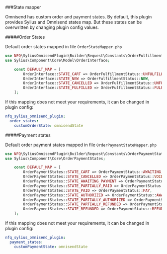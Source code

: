 ###State mapper

Omnisend has custom order and payment states. By default, this plugin provides Sylius and Omnisend states map. 
But these states can be overwritten by changing plugin config values.

#####Order States

Default order states mapped in file ```OrderStateMapper.php```
```php
use NFQ\SyliusOmnisendPlugin\Builder\Request\Constants\OrderFulfillmentStatus;
use Sylius\Component\Core\Model\OrderInterface;

    const DEFAULT_MAP = [
        OrderInterface::STATE_CART => OrderFulfillmentStatus::UNFULFILL,
        OrderInterface::STATE_NEW => OrderFulfillmentStatus::NEW,
        OrderInterface::STATE_CANCELLED => OrderFulfillmentStatus::UNFULFILL,
        OrderInterface::STATE_FULFILLED => OrderFulfillmentStatus::FULFILL
    ];
```

If this mapping does not meet your requirements, it can be changed in plugin config:

```yaml
nfq_sylius_omnisend_plugin:
  order_states:
    customOrderState: omnisendState
```

#####Payment states

Default order payment states mapped in file `OrderPaymentStateMapper.php`
```php
use NFQ\SyliusOmnisendPlugin\Builder\Request\Constants\OrderPaymentStatus;
use Sylius\Component\Core\OrderPaymentStates;

    const DEFAULT_MAP = [
        OrderPaymentStates::STATE_CART => OrderPaymentStatus::AWAITING,
        OrderPaymentStates::STATE_CANCELLED => OrderPaymentStatus::VOID,
        OrderPaymentStates::STATE_AWAITING_PAYMENT => OrderPaymentStatus::AWAITING,
        OrderPaymentStates::STATE_PARTIALLY_PAID => OrderPaymentStatus::PARTIALLY_PAY,
        OrderPaymentStates::STATE_PAID => OrderPaymentStatus::PAY,
        OrderPaymentStates::STATE_AUTHORIZED => OrderPaymentStatus::AWAITING,
        OrderPaymentStates::STATE_PARTIALLY_AUTHORIZED => OrderPaymentStatus::AWAITING,
        OrderPaymentStates::STATE_PARTIALLY_REFUNDED => OrderPaymentStatus::PARTIALLY_REFUND,
        OrderPaymentStates::STATE_REFUNDED => OrderPaymentStatus::REFUND,
    ];
```

If this mapping does not meet your requirements, it can be changed in plugin config:

```yaml
nfq_sylius_omnisend_plugin:
  payment_states:
    customPaymentState: omnisendState
```
